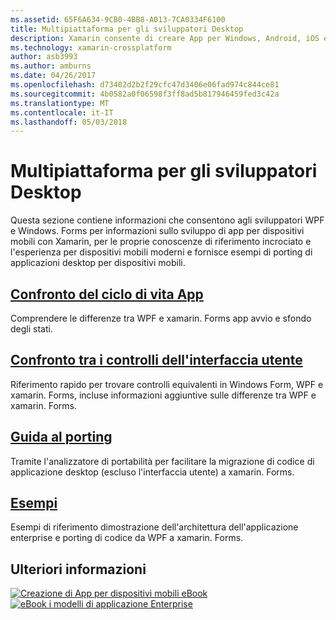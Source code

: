 ```yaml
---
ms.assetid: 65F6A634-9CB0-4BB8-A013-7CA0334F6100
title: Multipiattaforma per gli sviluppatori Desktop
description: Xamarin consente di creare App per Windows, Android, iOS e Mac con le proprie competenze WPF o Windows Form.
ms.technology: xamarin-crossplatform
author: asb3993
ms.author: amburns
ms.date: 04/26/2017
ms.openlocfilehash: d73402d2b2f29cfc47d3406e06fad974c844ce81
ms.sourcegitcommit: 4b0582a0f06598f3ff8ad5b817946459fed3c42a
ms.translationtype: MT
ms.contentlocale: it-IT
ms.lasthandoff: 05/03/2018
---
```

# <a name="cross-platform-for-desktop-developers"></a>Multipiattaforma per gli sviluppatori Desktop

Questa sezione contiene informazioni che consentono agli sviluppatori WPF e Windows. Forms per informazioni sullo sviluppo di app per dispositivi mobili con Xamarin, per le proprie conoscenze di riferimento incrociato e l'esperienza per dispositivi mobili moderni e fornisce esempi di porting di applicazioni desktop per dispositivi mobili.

## <a name="app-lifecycle-comparisonlifecyclemd"></a>[Confronto del ciclo di vita App](lifecycle.md)

Comprendere le differenze tra WPF e xamarin. Forms app avvio e sfondo degli stati.

## <a name="ui-controls-comparisoncontrolsindexmd"></a>[Confronto tra i controlli dell'interfaccia utente](controls/index.md)

Riferimento rapido per trovare controlli equivalenti in Windows Form, WPF e xamarin. Forms, incluse informazioni aggiuntive sulle differenze tra WPF e xamarin. Forms.

## <a name="porting-guidanceportingmd"></a>[Guida al porting](porting.md)

Tramite l'analizzatore di portabilità per facilitare la migrazione di codice di applicazione desktop (escluso l'interfaccia utente) a xamarin. Forms.

## <a name="samplessamplesmd"></a>[Esempi](samples.md)

Esempi di riferimento dimostrazione dell'architettura dell'applicazione enterprise e porting di codice da WPF a xamarin. Forms.

## <a name="learn-more"></a>Ulteriori informazioni

[![Creazione di App per dispositivi mobili eBook](images/creating-sml.png)](~/xamarin-forms/creating-mobile-apps-xamarin-forms/index.md) [ ![eBook i modelli di applicazione Enterprise](images/enterprise-sml.png)](~/xamarin-forms/enterprise-application-patterns/index.md)
